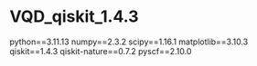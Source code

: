# VQD_qiskit_1.4.3

python==3.11.13
numpy==2.3.2
scipy==1.16.1
matplotlib==3.10.3
qiskit==1.4.3
qiskit-nature==0.7.2
pyscf==2.10.0

